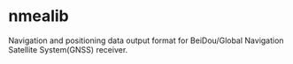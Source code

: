 # nmealib
Navigation and positioning data output format for BeiDou/Global Navigation Satellite System(GNSS) receiver.
